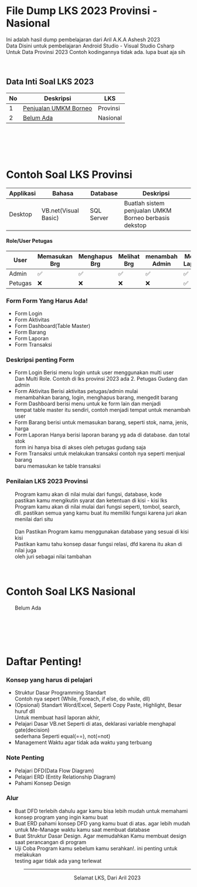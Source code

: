 # File Dump LKS 2023 Provinsi - Nasional
<p>
  Ini adalah hasil dump pembelajaran dari Aril A.K.A Ashesh 2023 <br>
  Data Disini untuk pembelajaran Android Studio - Visual Studio Csharp <br>
	Untuk Data Provinsi 2023 Contoh kodingannya tidak ada. lupa buat aja sih
</p>
<br>

<h2>Data Inti Soal LKS 2023</h2>


No | Deskripsi| LKS|
--- | --- | ---
1 | <a href='#contoh-soal-lks-provinsi'>Penjualan UMKM Borneo</a> | Provinsi
2 | <a href='#contoh-soal-lks-nasional'>Belum Ada</a> | Nasional

<br><br><br><br>

<h1>Contoh Soal LKS Provinsi</h1>
	
Applikasi | Bahasa | Database | Deskripsi 
--- | --- | --- | ---
Desktop | VB.net(Visual Basic) | SQL Server | Buatlah sistem penjualan UMKM Borneo berbasis dekstop 


<h4>Role/User Petugas</h4>

User | Memasukan Brg | Menghapus Brg | Melihat Brg | menambah Admin | Melihat Laporan
--- | --- | --- | --- | -- | --
Admin | ✅ | ✅ | ✅ | ✅ | ✅
Petugas | ❌ | ❌ | ❌ | ❌ | ✅


<p>
<h3>Form Form Yang Harus Ada!</h3>
  <ul>
    <li>Form Login</li>
    <li>Form Aktivitas</li>
    <li>Form Dashboard(Table Master)</li>
    <li>Form Barang</li>
    <li>Form Laporan</li>
    <li>Form Transaksi</li>
  </ul>
</p>

<p>
  <h3>Deskripsi penting Form</h3>
  <ul>
    <li>
      Form Login Berisi menu login untuk user menggunakan multi user <br>
      Dan Multi Role. Contoh di lks provinsi 2023 ada 2. Petugas Gudang dan admin
    </li>
    <li>
      Form Aktivitas Berisi aktivitas petugas/admin mulai <br>
      menambahkan barang, login, menghapus barang, mengedit barang
    </li>
    <li>
      Form Dashboard berisi menu untuk ke form lain dan menjadi <br>
      tempat table master itu sendiri, contoh menjadi tempat untuk menambah user
    </li>
    <li>
      Form Barang berisi untuk memasukan barang, seperti stok, nama, jenis, harga
    </li>
    <li>
      Form Laporan Hanya berisi laporan barang yg ada di database. dan total stok <br>
      form ini hanya bisa di akses oleh petugas gudang saja
    </li>
    <li>
      Form Transaksi untuk melakukan transaksi contoh nya seperti menjual barang <br>
      baru memasukan ke table transaksi
    </li>
  </ul>

  <h3>Penilaian LKS 2023 Provinsi</h3>
  <ul>
	Program kamu akan di nilai mulai dari fungsi, database, kode <br>
    pastikan kamu mengikutin syarat dan ketentuan di kisi - kisi lks <br>
    Program kamu akan di nilai mulai dari fungsi seperti, tombol, search, <br>
    dll. pastikan semua yang kamu buat itu memiliki fungsi karena juri akan <br>
    menilai dari situ
    <br>
    <br>
    Dan Pastikan Program kamu menggunakan database yang sesuai di kisi kisi <br>
    Pastikan kamu tahu konsep dasar fungsi relasi, dfd karena itu akan di nilai juga <br>
    oleh juri sebagai nilai tambahan
  </ul>
	<br>
 	<h1>Contoh Soal LKS Nasional</h1>
	 <ul>
		 Belum Ada
	 </ul>

  <br><br><br><br>

  <h1>Daftar Penting!</h1>
  <h3>Konsep yang harus di pelajari</h3>
  <ul>
    <li>
      Struktur Dasar Programming Standart <br>
      Contoh nya sepert (While, Foreach, if else, do while, dll)
    </li>
      <li>
      (Opsional) Standart Word/Excel, Seperti Copy Paste, Highlight, Besar huruf dll <br>
      Untuk membuat hasil laporan akhir, 
    </li>
      <li>
      Pelajari Dasar VB.net Seperti di atas, deklarasi variable menghapal gate(decision) <br> sederhana Seperti equal(==), not(=not)
    </li>
     <li>
    Management Waktu agar tidak ada waktu yang terbuang
    </li>
  </ul>
  
  <h3>Note Penting</h3>
  <ul>
    <li>
      Pelajari DFD(Data Flow Diagram)
    </li>
      <li>
      Pelajari ERD (Entity Relationship Diagram)
    </li>
      <li>
      Pahami Konsep Design
    </li>
  </ul>
  
  <h3>Alur</h3>
  <ul>
  	<li>
    	Buat DFD terlebih dahulu agar kamu bisa lebih mudah untuk memahami konsep program yang ingin kamu buat
    </li>
    <li>
    	Buat ERD pahami konsep DFD yang kamu buat di atas. agar lebih mudah untuk Me-Manage waktu kamu saat membuat database
    </li>
    <li>
    	Buat Struktur Dasar Design. Agar memudahkan Kamu membuat design saat perancangan di program
    </li>
    <li>
    	Uji Coba Program kamu sebelum kamu serahkan!. ini penting untuk melakukan <br> testing agar tidak ada yang terlewat
    </li>
  <ul>
</p>

<hr>
<center>
Selamat LKS, Dari Aril 2023
</center>
